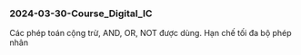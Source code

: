 ### 2024-03-30-Course_Digital_IC

Các phép toán cộng trừ, AND, OR, NOT được dùng. Hạn chế tối đa bộ phép nhân
